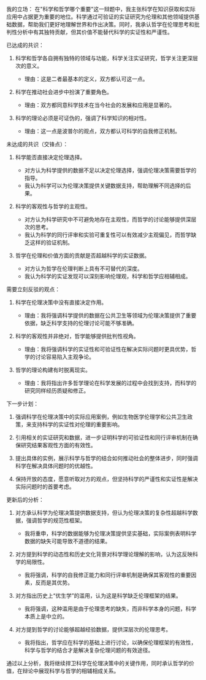 我的立场：
在"科学和哲学哪个重要"这一辩题中，我主张科学在知识获取和实际应用中占据更为重要的地位。科学通过可验证的实证研究为伦理和其他领域提供基础数据，帮助我们更好地理解世界和作出决策。同时，我承认哲学在伦理思考和批判性分析中有其独特贡献，但其价值不能替代科学的实证性和严谨性。

已达成的共识：
1. 科学和哲学各自拥有独特的领域与功能，科学关注实证研究，哲学关注更深层次的意义。
   - 理由：这是二者最基本的定义，双方都认可这一点。

2. 科学在推动社会进步中扮演了重要角色。
   - 理由：双方都同意科学技术在当今社会的发展和应用是显著的。

3. 科学的理论必须是可证伪的，强调了科学知识的相对性。
   - 理由：这一点是波普尔的观点，双方都认可科学的自我修正机制。

未达成的共识（交锋点）：
1. 科学能否直接决定伦理选择。
   - 对方认为科学提供的数据不足以决定伦理选择，强调伦理决策需要哲学的指导。
   - 我认为科学可以为伦理决策提供关键数据支持，帮助理解不同选择的后果。

2. 科学的客观性与哲学的主观性。
   - 对方认为科学研究中不可避免地存在主观性，而哲学的讨论能够提供深层次的思考。
   - 我认为科学的同行评审和实验可重复性可以有效减少主观偏见，而哲学缺乏这样的验证机制。

3. 哲学在伦理和价值方面的贡献是否超越科学的实证数据。
   - 对方认为哲学在伦理判断上具有不可替代的深度。
   - 我认为科学的实证发现可以深刻影响伦理观，科学和哲学应相辅相成。

需要立刻反驳的观点：
1. 科学在伦理决策中没有直接决定作用。
   - 理由：我将强调科学提供的数据在公共卫生等领域为伦理决策提供了重要依据，缺乏科学支持的伦理讨论可能不够准确。

2. 科学的客观性并非绝对，哲学能够提供批判性视角。
   - 理由：我将强调科学的实证性和可验证性在解决实际问题时更具优势，哲学的讨论容易陷入主观争论。

3. 哲学的理论构建有时脱离现实。
   - 理由：我将指出许多哲学理论在科学发展的过程中会找到支持，而科学的研究同样经历质疑和修正。

下一步计划：
1. 强调科学在伦理决策中的实际应用案例，例如生物医学伦理学和公共卫生政策，来支持科学的实证性对伦理的重要影响。

2. 引用相关的实证研究和数据，进一步证明科学的可验证性和同行评审机制在确保研究结果客观性方面的有效性。

3. 提出具体的实例，展示科学与哲学的结合如何推动社会的整体进步，同时强调科学在解决具体问题时的优越性。

4. 保持开放的态度，愿意听取对方的观点，但坚持科学的严谨性和实证性是解决实际问题时的首要考虑。

更新后的分析：
1. 对方承认科学为伦理决策提供数据支持，但认为伦理决策的复杂性超越科学数据，强调哲学的规范性框架。
   - 我将重申，科学的数据能够为伦理决策提供坚实基础，实际案例表明科学数据的缺失可能导致不道德的结果。

2. 对方提到科学的动态性和历史文化背景对科学理论理解的影响，认为这反映科学的局限性。
   - 我将强调，科学的自我修正能力和同行评审机制是确保其客观性的重要因素，反而是其优势。

3. 对方指出历史上“优生学”的滥用，认为这是科学缺乏伦理框架的结果。
   - 我将强调，这种滥用是由于伦理思考的缺失，而非科学本身的问题，科学本质上是中立的。

4. 对方提到哲学的讨论能够超越经验数据，提供深层次的伦理思考。
   - 我将指出，哲学应在科学的基础上进行讨论，以确保伦理框架的有效性，科学与哲学的结合才是解决复杂伦理问题的有效途径。

通过以上分析，我将继续捍卫科学在伦理决策中的关键作用，同时承认哲学的价值，在辩论中展现科学与哲学的相辅相成关系。